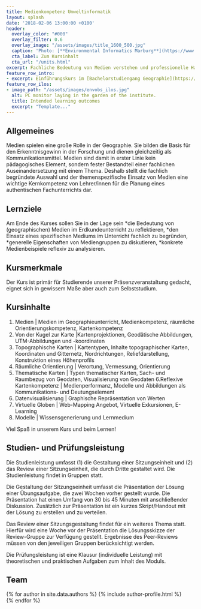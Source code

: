 ```yaml
---
title: Medienkompetenz Umweltinformatik
layout: splash
date: '2018-02-06 13:00:00 +0100'
header:
  overlay_color: "#000"
  overlay_filter: 0.6
  overlay_image: "/assets/images/title_1600_500.jpg"
  caption: 'Photo: [**Environmental Informatics Marburg**](https://www.flickr.com/environmentalinformatics-marburg/)'
  cta_label: Zum Kursinhalt
  cta_url: "/units.html"
excerpt: Fachliche Bedeutung von Medien verstehen und professionelle Handlungskompetenz zum Medieneinsatz erwerben.
feature_row_intro:
- excerpt: Einführungskurs im [Bachelorstudiengang Geographie](https://www.uni-marburg.de/de/fb19/studium/studiengaenge/bsc_geographie){:target="_blank"} und im [Lehramtsstudium Erdkunde](https://www.uni-marburg.de/de/fb19/studium/studiengaenge/erdkunde-lehramt-gymnasium/herzlich-willkommen-beim-bachelor-geographie) an der Philipps Universität Marburg
feature_row_ilos:
- image_path: "/assets/images/envobs_ilos.jpg"
  alt: PC monitor laying in the garden of the institute.
  title: Intended learning outcomes
  excerpt: "Template..."
---
```


## Allgemeines 
Medien spielen eine große Rolle in der Geographie. Sie bilden die Basis für den Erkenntnisgewinn in der Forschung und dienen gleichzeitig als Kommunikationsmittel. Medien sind damit in erster Linie kein pädagogisches Element, sondern fester Bestandteil einer fachlichen Auseinandersetzung mit einem Thema. Deshalb stellt die fachlich begründete Auswahl und der themenspezifische Einsatz von Medien eine wichtige Kernkompetenz von Lehrer/innen für die Planung eines authentischen Fachunterrichts dar.

## Lernziele
Am Ende des Kurses sollen Sie in der Lage sein
  *die Bedeutung von (geographischen) Medien im Erdkundeunterricht zu reflektieren,
  *den Einsatz eines spezifischen Mediums im Unterricht fachlich zu begründen,
  *generelle Eigenschaften von Mediengruppen zu diskutieren,
  *konkrete Medienbeispiele reflexiv zu analysieren.

## Kursmerkmale
Der Kurs ist primär für Studierende unserer Präsenzveranstaltung gedacht, eignet sich in gewissem Maße aber auch zum Selbststudium.

## Kursinhalte
  1. Medien | Medien im Geographieunterricht, Medienkompetenz, räumliche Orientierungskompetenz, Kartenkompetenz 
  2. Von der Kugel zur Karte |Kartenprojektionen, Geodätische Abbildungen, UTM-Abbildungen und -koordinaten
  3. Topographische Karten | Kartentypen, Inhalte topographischer Karten, Koordinaten und Gitternetz, Nordrichtungen, Reliefdarstellung, Konstruktion eines Höhenprofils
  4. Räumliche Orientierung | Verortung, Vermessung, Orientierung
  5. Thematische Karten | Typen thematischer Karten, Sach- und Raumbezug von Geodaten, Visualisierung von Geodaten
  6.Reflexive Kartenkompetenz | Medienperformanz, Modelle und Abbildungen als Kommunikations- und Deutungselement
  7. Datenvisualisierung | Graphische Repräsentation von Werten
  8. Virtuelle Globen | Web-Mapping Angebot, Virtuelle Exkursionen, E-Learning
  9. Modelle | Wissensgenerierung und Lernmedium

Viel Spaß in unserem Kurs und beim Lernen!

## Studien- und Prüfungsleistung

Die Studienleistung umfasst (1) die Gestaltung einer Sitzungseinheit und (2) das Review einer Sitzungseinheit, die durch Dritte gestaltet wird. Die Studienleistung findet in Gruppen statt.

Die Gestaltung der Sitzungseinheit umfasst die Präsentation der Lösung einer Übungsaufgabe, die zwei Wochen vorher gestellt wurde. Die Präsentation hat einen Umfang von 30 bis 45 Minuten mit anschließender Diskussion. Zusätzlich zur Präsentation ist ein kurzes Skript/Handout mit der Lösung zu erstellen und zu verteilen.

Das Review einer Sitzungsgestaltung findet für ein weiteres Thema statt. Hierfür wird eine Woche vor der Präsentation die Lösungsskizze der Review-Gruppe zur Verfügung gestellt. Ergebnisse des Peer-Reviews müssen von den jeweiligen Gruppen berücksichtigt werden.

Die Prüfungsleistung ist eine Klausur (individuelle Leistung) mit theoretischen und praktischen Aufgaben zum Inhalt des Moduls.

## Team

{% for author in site.data.authors %} 
  {% include author-profile.html %}
 <br /> 
{% endfor %}
